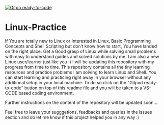 [![Gitpo ready-to-code](https://img.shields.io/badge/Gitpod-ready--to--code-blue?logo=gitpod)](https://gitpod.io/#https://github.com/7Ragnarok7/Linux-Practice)

# Linux-Practice
If You are totally new to Linux or Interested in Linux, Basic Programming Concepts and Shell Scripting but don't know how to start,
You have landed on the right place.
Get a Good grasp of Linux while solving small problems with easy to understand guides and solved solutions by me.
I am also a new Linux user/learner just like you :)
I will be updating this repository with my progress from time to time.
This repository contains all the tiny learning resources and practice problems I am solving to learn Linux and Shell.
You can start learning and practicing right away in your browser without any additional setup in your local machine.
To do so click on the "Gitpod ready-to-code" button on top of this readme file and you will be taken to a VS-CODE based coding environment.

Further instructions on the content of the repository will be updated soon....

Feel free to leave your sugggetions, feedbacks and queries in the issues section and do let me know if this project helped you in any way :)
